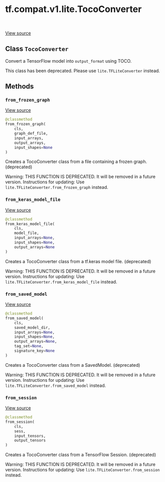 <div itemscope itemtype="http://developers.google.com/ReferenceObject">
<meta itemprop="name" content="tf.compat.v1.lite.TocoConverter" />
<meta itemprop="path" content="Stable" />
<meta itemprop="property" content="from_frozen_graph"/>
<meta itemprop="property" content="from_keras_model_file"/>
<meta itemprop="property" content="from_saved_model"/>
<meta itemprop="property" content="from_session"/>
</div>

# tf.compat.v1.lite.TocoConverter

<!-- Insert buttons -->

<table class="tfo-notebook-buttons tfo-api" align="left">
</table>

<a target="_blank" href="/code/stable/tensorflow/lite/python/lite.py">View source</a>



## Class `TocoConverter`

<!-- Start diff -->
Convert a TensorFlow model into `output_format` using TOCO.



<!-- Placeholder for "Used in" -->

This class has been deprecated. Please use `lite.TFLiteConverter` instead.

## Methods

<h3 id="from_frozen_graph"><code>from_frozen_graph</code></h3>

<a target="_blank" href="/code/stable/tensorflow/lite/python/lite.py">View source</a>

``` python
@classmethod
from_frozen_graph(
    cls,
    graph_def_file,
    input_arrays,
    output_arrays,
    input_shapes=None
)
```

Creates a TocoConverter class from a file containing a frozen graph. (deprecated)

Warning: THIS FUNCTION IS DEPRECATED. It will be removed in a future version.
Instructions for updating:
Use `lite.TFLiteConverter.from_frozen_graph` instead.

<h3 id="from_keras_model_file"><code>from_keras_model_file</code></h3>

<a target="_blank" href="/code/stable/tensorflow/lite/python/lite.py">View source</a>

``` python
@classmethod
from_keras_model_file(
    cls,
    model_file,
    input_arrays=None,
    input_shapes=None,
    output_arrays=None
)
```

Creates a TocoConverter class from a tf.keras model file. (deprecated)

Warning: THIS FUNCTION IS DEPRECATED. It will be removed in a future version.
Instructions for updating:
Use `lite.TFLiteConverter.from_keras_model_file` instead.

<h3 id="from_saved_model"><code>from_saved_model</code></h3>

<a target="_blank" href="/code/stable/tensorflow/lite/python/lite.py">View source</a>

``` python
@classmethod
from_saved_model(
    cls,
    saved_model_dir,
    input_arrays=None,
    input_shapes=None,
    output_arrays=None,
    tag_set=None,
    signature_key=None
)
```

Creates a TocoConverter class from a SavedModel. (deprecated)

Warning: THIS FUNCTION IS DEPRECATED. It will be removed in a future version.
Instructions for updating:
Use `lite.TFLiteConverter.from_saved_model` instead.

<h3 id="from_session"><code>from_session</code></h3>

<a target="_blank" href="/code/stable/tensorflow/lite/python/lite.py">View source</a>

``` python
@classmethod
from_session(
    cls,
    sess,
    input_tensors,
    output_tensors
)
```

Creates a TocoConverter class from a TensorFlow Session. (deprecated)

Warning: THIS FUNCTION IS DEPRECATED. It will be removed in a future version.
Instructions for updating:
Use `lite.TFLiteConverter.from_session` instead.



